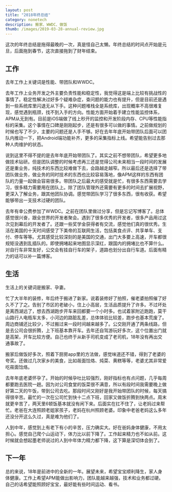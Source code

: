 ```yaml
---
layout: post
title: "2018年终总结"
category: nonetech
description: 搬家、WWDC、做饭
thumb: /images/2019-03-28-annual-review.jpg
---
```


这次的年终总结是拖得最晚的一次，真是怪自己太懒。年终总结的时间点开始是元旦，后面拖到春节，这次直接拖到了财年结束。

## 工作

去年工作上关键词是性能、带团队和WWDC。

去年工作上业务开发之外主要负责性能和稳定性，我觉得这是端上比较有挑战性的事情了。稳定性解决过好多个疑难杂症，查问题的能力也有提升，但是目前还是遇到一些系统库里闪退无从下手。这种问题堆栈全是系统库，出现概率不高很难复现，感觉遇到瓶颈，找不到入手的方向。性能方面开始着手建立性能监控体系，APM从无到有。目前是iOS端做了线上秒开的监控和开发阶段内存、CPU等性能指标的采集。这个事情在口碑是刚刚起步，还是有很多可以做的事情。之前做规划的时候也写了不少，主要的问题还是人手不够。好在去年年底开始带团队后面可以团队内推动一下，把Android端功能补齐，更多的采集指标上线。希望能告别过去那种人肉维护的状态。

说到这里不得不提的是去年年底开始带团队了。其实之前不想带团队，希望更多地做技术钻研。但是团队调整的时候考虑再三还是觉得公司未来相当一段时间的发展还是重业务，纯技术的东西比较难做下去，会路越走越窄。所以最后还是选择了带团队做业务，做业务的同时技术的东西也比较容易落地，像APM这样的东西有团队的力量一起做会容易很多。带团队之后最大的感受就是忙，有很多东西需要去学习，很多精力需要用在团队上。除了团队管理外还需要有更多的时间去扩展视野，更深入了解业务，跟其他团队协调。感觉带团队学习了很多东西，很有收获。希望能够带出一支技术过硬的团队。

去年有幸公费参加了WWDC。之前在团队里做过分享，但是忘记写博客了。总体感觉很兴奋，跟全世界的开发者聚会。遇到了很多优秀的开发者，很多产品用过这次见到幕后的开发者了。还跟一些奖学金获得者有交流，感觉他们真的很优秀。生活在美国的十天时间感受了下美帝的互联网生活，包括美食点评、共享单车、支付、停车等等。尤其感受比较深刻的是美国的交通，出门大多要上高速，开车都很规矩没遇到乱插队的。即使拥堵起来地图显示深红，跟国内的拥堵比也不算什么。对自行车非常友好，公交会有挂自行车的架子，道路也划分出自行车道。后面有精力的话可以补一篇博客。

## 生活

生活上的关键词是搬家、孕妻。

忙了大半年的装修，年后终于搬进了新家。说着装修好了拍照，催老婆拍照催了好久不了了之。告别了市区的老破小，住上小高层，生活品质提升了许多。不过坏处是离西湖远了，想去西湖跑步开车来回都要一个小时多。也试着家附近跑跑，莫干山路行人电瓶车太多，小河边的路脏乱差，总体体验比较差，跑步也基本荒废了。周边商铺还比较少，不过搬过来一段时间越来越多了。公交刚开通了两条线路，但是去公司会很折腾，上下班基本靠开车。去年还自驾游玩好多次，这个位置出门就是高架，开车比较方便。自己也终于从新手司机变成了老司机，18年没有再出交通事故了。

搬家后做饭好多次，照着下厨房app里的方法做，感觉味道还不错，得到了老婆的夸奖。还做过几次家乡的美食，比如莜面饸烙、炖菜、黄糕等等，老婆尤其非常爱吃莜面饸烙。

去年年底老婆怀孕了。开始的时候孕吐比较强烈，刚好指标也有点问题，几乎每周都要跑去医院一趟。因为对公司食堂的饭菜很不满意，所以有段时间我需要晚上做好第二天的午饭，带到公司去吃。那段时间又刚好是我开始带团队的时候，每天搞得很辛苦。最忙的一次在公司忙到快十二点下班，回家又做饭折腾到快两点。周末就更辛苦了，两天里6顿饭基本就没有闲下来。后面实在扛不住了，让老妈过来帮忙。老爸在大连照顾老姐家孩子，老妈在杭州照顾老婆。印象中老爸老妈这么多年还没分开这么久过，真是难为他们了。

人到中年，感觉到上有老下有小的辛苦，压力确实大。好在爸妈身体健康，不用太担心。感觉自己爬个山运动下，体力比以前下降了。工作起来精力也不如从前。这时候就会想起墨老师说过的人到中年体力精力都下降，这下算是深切体会到了。

## 下一年

总的来说，18年是前进中的全新的一年。展望未来，希望宝宝顺利降生，家人身体健康。工作上希望APM能做出影响力，团队能越来越强，技术和业务都过硬。自己的话希望能照顾好宝宝，最好能有些时间运动、看书。
